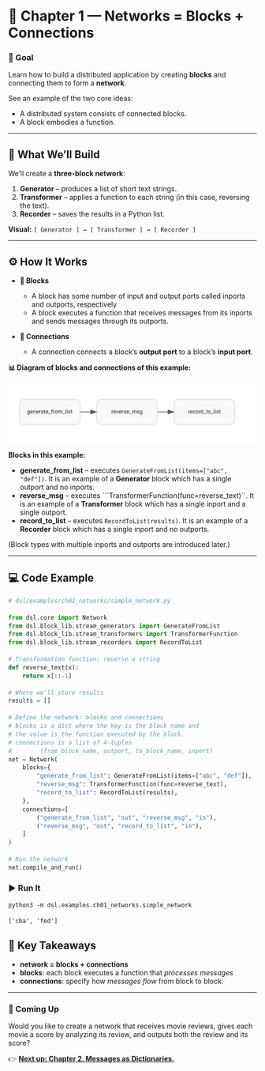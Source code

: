 # 🧩 Chapter 1 — Networks = Blocks + Connections

### 🎯 Goal
Learn how to build a distributed application by creating **blocks** and connecting them to form a **network**.

See an example of the two core ideas:

- A distributed system consists of connected blocks.
- A block embodies a function.

---

## 📍 What We’ll Build

We’ll create a **three-block network**:

1. **Generator** – produces a list of short text strings.  
2. **Transformer** – applies a function to each string (in this case, reversing the text).  
3. **Recorder** – saves the results in a Python list.

**Visual:** `[ Generator ] → [ Transformer ] → [ Recorder ]`

---

## ⚙️ How It Works

- **🔲 Blocks**  
  - A block has some number of input and output ports called inports and outports, respectively
  - A block executes a function that receives messages from its inports and sends messages through its outports.

- **🔗 Connections**  
  - A connection connects a block’s **output port** to a block’s **input port**. 

**📊 Diagram of blocks and connections of this example:**

![Simple Network](simple_network.svg)

**Blocks in this example:**
- **generate_from_list** – executes ```GenerateFromList(items=["abc", "def"])```. It is an example of a **Generator** block which has a single outport and no inports.  
- **reverse_msg** – executes ```TransformerFunction(func=reverse_text)``. It is an example of a **Transformer** block which has a  single inport and a single outport.  
- **record_to_list** – executes ```RecordToList(results)```. It is an example of a **Recorder** block which has a single inport and  no outports.

(Block types with multiple inports and outports are introduced later.)



---

## 💻 Code Example
 
```python
# dsl/examples/ch01_networks/simple_network.py

from dsl.core import Network
from dsl.block_lib.stream_generators import GenerateFromList
from dsl.block_lib.stream_transformers import TransformerFunction
from dsl.block_lib.stream_recorders import RecordToList

# Transformation function: reverse a string
def reverse_text(x):
    return x[::-1]

# Where we’ll store results
results = []

# Define the network: blocks and connections
# blocks is a dict where the key is the block name and 
# the value is the function executed by the block.
# connections is a list of 4-tuples 
#        (from_block_name, outport, to_block_name, inport)
net = Network(
    blocks={
        "generate_from_list": GenerateFromList(items=["abc", "def"]),
        "reverse_msg": TransformerFunction(func=reverse_text),
        "record_to_list": RecordToList(results),
    },
    connections=[
        ("generate_from_list", "out", "reverse_msg", "in"),
        ("reverse_msg", "out", "record_to_list", "in"),
    ]
)

# Run the network
net.compile_and_run()
```

### ▶️ Run It
```
python3 -m dsl.examples.ch01_networks.simple_network

['cba', 'fed']
```



## 🧠 Key Takeaways

- **network = blocks + connections**  
- **blocks**: each block executes a function that *processes messages*
- **connections**:  specify how *messages flow* from block to block.

---

### 🚀 Coming Up

Would you like to create a network that receives movie reviews, gives each movie a score by analyzing its review, and outputs both the review and its score?

👉 [**Next up: Chapter 2. Messages as Dictionaries.**](../ch02_keys/README.md)
